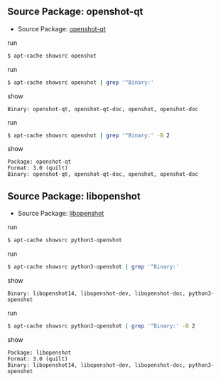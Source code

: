 
## Source Package: openshot-qt

* Source Package: [openshot-qt](https://packages.ubuntu.com/source/bionic/openshot-qt)

run

``` sh
$ apt-cache showsrc openshot
```


run

``` sh
$ apt-cache showsrc openshot | grep '^Binary:'
```

show

```
Binary: openshot-qt, openshot-qt-doc, openshot, openshot-doc
```


run

``` sh
$ apt-cache showsrc openshot | grep '^Binary:' -B 2
```

show

```
Package: openshot-qt
Format: 3.0 (quilt)
Binary: openshot-qt, openshot-qt-doc, openshot, openshot-doc
```

## Source Package: libopenshot

* Source Package: [libopenshot](https://packages.ubuntu.com/source/bionic/libopenshot)

run

``` sh
$ apt-cache showsrc python3-openshot
```


run

``` sh
$ apt-cache showsrc python3-openshot | grep '^Binary:'
```

show

```
Binary: libopenshot14, libopenshot-dev, libopenshot-doc, python3-openshot
```


run

``` sh
$ apt-cache showsrc python3-openshot | grep '^Binary:' -B 2
```

show

```
Package: libopenshot
Format: 3.0 (quilt)
Binary: libopenshot14, libopenshot-dev, libopenshot-doc, python3-openshot
```
